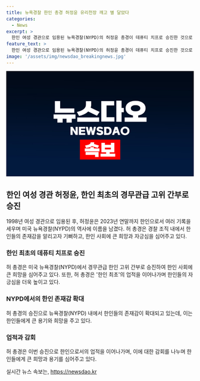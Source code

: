 ```yaml
---
title: 뉴욕경찰 한인 총경 허정윤 유리천장 깨고 별 달았다
categories:
  - News
excerpt: >
  한인 여성 경관으로 임용된 뉴욕경찰(NYPD)의 허정윤 총경이 데퓨티 치프로 승진한 것으로 알려졌다. 이로써 허총경은 한인 최초로 경무관급 고위 간부로 진급하며 한인들에게 큰 자부심을 안겨주고 있다. 1998년 첫 여성 경관으로 임용된 허총경은 이후 별 계급장을 단 첫 한인으로서의 업적을 이어갔으며, 이번 승진은 그녀에게 새로운 감회를 안겨주고 있다.
feature_text: >
  한인 여성 경관으로 임용된 뉴욕경찰(NYPD)의 허정윤 총경이 데퓨티 치프로 승진한 것으로 알려졌다. 이로써 허총경은 한인 최초로 경무관급 고위 간부로 진급하며 한인들에게 큰 자부심을 안겨주고 있다. 1998년 첫 여성 경관으로 임용된 허총경은 이후 별 계급장을 단 첫 한인으로서의 업적을 이어갔으며, 이번 승진은 그녀에게 새로운 감회를 안겨주고 있다.
image: '/assets/img/newsdao_breakingnews.jpg'
---
```


<p><img src="/assets/img/newsdao_breakingnews.jpg" alt="pcversion 속보" /></p>

<h2 data-ke-size="size26">한인 여성 경관 허정윤, 한인 최초의 경무관급 고위 간부로 승진</h2>

<p data-ke-size="size16">1998년 여성 경관으로 임용된 후, 허정윤은 2023년 연말까지 한인으로서 여러 기록을 세우며 미국 뉴욕경찰(NYPD)의 역사에 이름을 남겼다. 허 총경은 경찰 조직 내에서 한인들의 존재감을 알리고자 기뻐하고, 한인 사회에 큰 희망과 자긍심을 심어주고 있다.</p>

<h3 data-ke-size="size24">한인 최초의 데퓨티 치프로 승진</h3>

<p data-ke-size="size16">허 총경은 미국 뉴욕경찰(NYPD)에서 경무관급 한인 고위 간부로 승진하여 한인 사회에 큰 희망을 심어주고 있다. 또한, 허 총경은 '한인 최초'의 업적을 이어나가며 한인들의 자긍심을 더욱 높이고 있다.</p>

<h3 data-ke-size="size24">NYPD에서의 한인 존재감 확대</h3>

<p data-ke-size="size16">허 총경의 승진으로 뉴욕경찰(NYPD) 내에서 한인들의 존재감이 확대되고 있는데, 이는 한인들에게 큰 용기와 희망을 주고 있다.</p>

<h3 data-ke-size="size24">업적과 감회</h3>

<p data-ke-size="size16">허 총경은 이번 승진으로 한인으로서의 업적을 이어나가며, 이에 대한 감회를 나누며 한인들에게 큰 희망과 용기를 심어주고 있다.</p>
실시간 뉴스 속보는, <a href="https://newsdao.kr" rel="dofollow">https://newsdao.kr</a>


